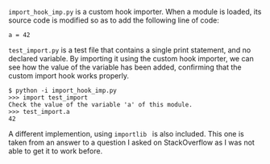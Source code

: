 `import_hook_imp.py` is a custom hook importer. When a module is loaded, its source code is modified so as to add the following line of code:

    a = 42

`test_import.py` is a test file that contains a single print statement, and no declared variable. By importing it using the custom hook importer, we can see how
the value of the variable has been added, confirming that the custom import hook works properly.

    $ python -i import_hook_imp.py
    >>> import test_import
    Check the value of the variable 'a' of this module.
    >>> test_import.a
    42

A different implemention, using `importlib ` is also included. This one is taken from an answer to a question I asked on StackOverflow as I was not able to get it to work before.
